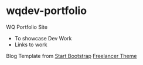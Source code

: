 # wqdev-portfolio
WQ Portfolio Site

- To showcase Dev Work
- Links to work

Blog Template from [Start Bootstrap](https://startbootstrap.com/theme/freelancer) [Freelancer Theme](https://startbootstrap.com/theme/freelancer)
